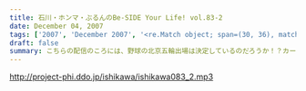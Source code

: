 ```yaml
---
title: 石川・ホンマ・ぶるんのBe-SIDE Your Life! vol.83-2
date: December 04, 2007
tags: ['2007', 'December 2007', '<re.Match object; span=(30, 36), match='vol.83'>']
draft: false
summary: こちらの配信のころには、野球の北京五輪出場は決定しているのだろうか！？カープ新井選手の４番起用に、狂喜乱舞かと思いきや、ぶるん氏・・・意外と冷静でした。新井選手の活躍はまだまだなようです。タイガース行っちゃうからか！？NAMAE
---
```


http://project-phi.ddo.jp/ishikawa/ishikawa083_2.mp3
